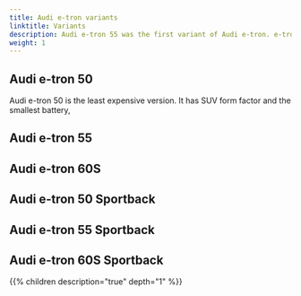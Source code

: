 ```yaml
---
title: Audi e-tron variants
linktitle: Variants
description: Audi e-tron 55 was the first variant of Audi e-tron. e-tron 50, e-tron 55 e-tron 60S, e-tron 50 Sportback, e-tron 55 Sportback and e-tron 60S Sportback was later added
weight: 1
---
```




## Audi e-tron 50

Audi e-tron 50 is the least expensive version. It has SUV form factor and the smallest battery, 
## Audi e-tron 55

## Audi e-tron 60S

## Audi e-tron 50 Sportback

## Audi e-tron 55 Sportback

## Audi e-tron 60S Sportback



{{% children description="true" depth="1" %}}
